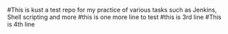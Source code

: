 #This is kust a test repo for my practice of various tasks such as Jenkins, Shell scripting and more
#this is one more line to test
#this is 3rd line
#This is 4th line

